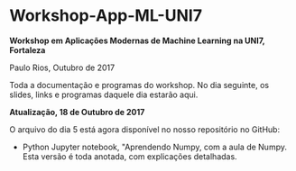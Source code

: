 # Workshop-App-ML-UNI7

**Workshop em Aplicações Modernas de Machine Learning na UNI7, Fortaleza** 

Paulo Rios, Outubro de 2017

Toda a documentação e programas do workshop. No dia seguinte, os slides, links e programas daquele dia estarão aqui.

**Atualização, 18 de Outubro de 2017**

O arquivo do dia 5 está agora disponível no nosso repositório no GitHub:

- Python Jupyter notebook, "Aprendendo Numpy, com a aula de Numpy. 
Esta versão é toda anotada, com explicações detalhadas.

